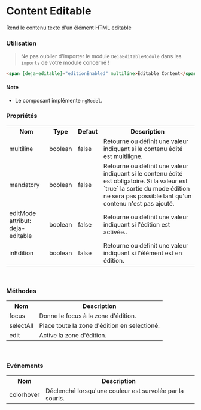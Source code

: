 # Content Editable
Rend le contenu texte d'un élément HTML editable

### Utilisation 
> Ne pas oublier d'importer le module `DejaEditableModule` dans les `imports` de votre module concerné !

```html
<span [deja-editable]="editionEnabled" multiline>Editable Content</span>
```

#### Note
 - Le composant implémente `ngModel`.

### Propriétés

<table>
<tr>
    <th>Nom</th>
    <th>Type</th>
    <th>Defaut</th>
    <th>Description</th>
</tr>
<tr>
    <td>multiline</td>
    <td>boolean</td>
    <td>false</td>
    <td>Retourne ou définit une valeur indiquant si le contenu édité est multiligne.</td>
</tr>
<tr>
    <td>mandatory</td>
    <td>boolean</td>
    <td>false</td>
    <td>Retourne ou définit une valeur indiquant si le contenu édité est obligatoire. Si la valeur est `true` la sortie du mode édition ne sera pas possible tant qu'un contenu n'est pas ajouté.</td>
</tr>
<tr>
    <td>editMode<br>attribut: deja-editable</td>
    <td>boolean</td>
    <td>false</td>
    <td>Retourne ou définit une valeur indiquant si l'édition est activée..</td>
</tr>
<tr>
    <td>inEdition</td>
    <td>boolean</td>
    <td>false</td>
    <td>Retourne ou définit une valeur indiquant si l'élément est en édition.</td>
</tr>
</table>
<br>

### Méthodes

<table>
<tr>
    <th>Nom</th>
    <th>Description</th>
</tr>
<tr>
    <td>focus</td>
    <td>Donne le focus à la zone d'édition.</td>
</tr>
<tr>
    <td>selectAll</td>
    <td>Place toute la zone d'édition en selectioné.</td>
</tr>
<tr>
    <td>edit</td>
    <td>Active la zone d'édition.</td>
</tr>
</table>
<br>

### Evénements

<table>
<tr>
    <th>Nom</th>
    <th>Description</th>
</tr>
<tr>
    <td>colorhover</td>
    <td>Déclenché lorsqu'une couleur est survolée par la souris.</td>
</tr>
</table>
